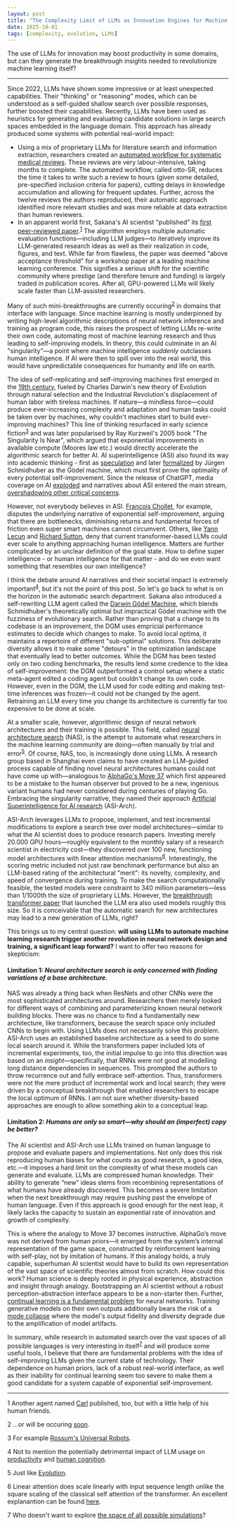 ```yaml
---
layout: post
title: "The Complexity Limit of LLMs as Innovation Engines for Machine Learning - Can we find Move 37 for Neural Architecture Search?"
date: 2025-10-01
tags: [complexity, evolution, LLMs]
---
```


The use of LLMs for innovation may boost productivity in some domains, but can they generate the breakthrough insights needed to revolutionize machine learning itself?

---

Since 2022, LLMs have shown some impressive or at least unexpected capabilities. Their "thinking" or "reasoning" modes, which can be understood as a self-guided shallow search over possible responses, further boosted their capabilities. Recently, LLMs have been used as heuristics for generating and evaluating candidate solutions in large search spaces embedded in the language domain. This approach has already produced some systems with potential real-world impact:

- Using a mix of proprietary LLMs for literature search and information extraction, researchers created an [automated workflow for systematic medical reviews](https://www.medrxiv.org/content/10.1101/2025.06.13.25329541v2). These reviews are very labour-intensive, taking months to complete. The automated workflow, called otto-SR, reduces the time it takes to write such a review to hours (given some detailed, pre-specified inclusion criteria for papers), cutting delays in knowledge accumulation and allowing for frequent updates. Further, across the twelve reviews the authors reproduced, their automatic approach identified more relevant studies and was more reliable at data extraction than human reviewers.
- In an apparent world first, Sakana's AI scientist "published" its [first peer-reviewed paper](https://sakana.ai/ai-scientist-first-publication/).<sup>[1](#footnote-1)</sup> The algorithm employs multiple automatic evaluation functions—including LLM judges—to iteratively improve its LLM-generated research ideas as well as their realization in code, figures, and text. While far from flawless, the paper was deemed "above acceptance threshold" for a workshop paper at a leading machine learning conference. This signifies a serious shift for the scientific community where prestige (and therefore tenure and funding) is largely traded in publication scores. After all, GPU-powered LLMs will likely scale faster than LLM-assisted researchers.

Many of such mini-breakthroughs are currently occuring<sup>[2](#footnote-2)</sup> in domains that interface with language. Since machine learning is mostly underpinned by writing high-level algorithmic descriptions of neural network inference and training as program code, this raises the prospect of letting LLMs re-write their own code, automating most of machine learning research and thus leading to self-improving models. In theory, this could culminate in an AI "singularity"—a point where machine intelligence *suddenly* outclasses human intelligence. If AI were then to spill over into the real world, this would have unpredictable consequences for humanity and life on earth.

The idea of self-replicating and self-improving machines first emerged in the [19th century](https://arxiv.org/pdf/1806.01322), fueled by Charles Darwin's new theory of Evolution through natural selection and the Industrial Revolution's displacement of human labor with tireless machines. If nature—a mindless force—could produce ever-increasing complexity and adaptation and human tasks could be taken over by machines, why couldn't machines start to build ever-improving machines? This line of thinking resurfaced in early science fiction<sup>[3](#footnote-3)</sup> and was later popularised by Ray Kurzweil's 2005 book "The Singularity Is Near", which argued that exponential improvements in available compute (Moores law etc.) would directly accelerate the algorithmic search for better AI. AI superintelligence (ASI) also found its way into academic thinking - first as [speculation](https://doi.org/10.1016/S0065-2458(08)60418-0) and later [formalized](https://people.idsia.ch/~juergen/goedelmachine.html) by Jürgen Schmidhuber as the Gödel machine, which must first prove the optimality of every potential self-improvement. Since the release of ChatGPT, media coverage on AI [exploded](https://doi.org/10.1038/s41562-024-02026-z) and narratives about ASI entered the main stream, [overshadowing other critical concerns](https://doi.org/10.1007/s10676-024-09758-6).

However, not everybody believes in ASI. [Francois Chollet](https://youtu.be/Bo8MY4JpiXE?t=115), for example, disputes the underlying narrative of exponential self-improvement, arguing that there are bottlenecks, diminishing returns and fundamental forces of friction even super smart machines cannot circumvent. Others, like [Yann Lecun](https://www.youtube.com/watch?v=4__gg83s_Do) and [Richard Sutton](https://www.youtube.com/watch?v=21EYKqUsPfg), deny that current transformer-based LLMs could ever scale to anything approaching human intelligence. Matters are further complicated by an unclear definition of the goal state. How to define super intelligence - or human intelligence for that matter - and do we even want something that resembles our own intelligence? 

I think the debate around AI narratives and their societal impact is extremely important<sup>[4](#footnote-4)</sup>, but it's not the point of this post. So let's go back to what is on the horizon in the automatic search department. Sakana also introduced a self-rewriting LLM agent called the [Darwin Gödel Machine](https://sakana.ai/dgm/), which blends Schmidhuber's theoretically optimal but impractical Gödel machine with the fuzziness of evolutionary search. Rather than proving that a change to its codebase is an improvement, the DGM uses empricial performance estimates to decide which changes to make. To avoid local optima, it maintains a repertoire of different "sub-optimal" solutions. This deliberate diversity allows it to make some "detours" in the optimization landscape that eventually lead to better outcomes. While the DGM has been tested only on two coding benchmarks, the results lend some credence to the idea of self-improvement: the DGM outperformed a control setup where a static meta-agent edited a coding agent but couldn't change its own code. However, even in the DGM, the LLM used for code editing and making test-time inferences was frozen—it could not be changed by the agent. Retraining an LLM every time you change its architecture is currently far too expensive to be done at scale.

At a smaller scale, however, algorithmic design of neural network architectures and their training is possible. This field, called [neural architecture search](https://www.jmlr.org/papers/v20/18-598.html) (NAS), is the attempt to automate what researchers in the machine learning community are doing—often manually by trial and error<sup>[5](#footnote-5)</sup>. Of course, NAS, too, is increasingly done using LLMs. A research group based in Shanghai even claims to have created an LLM-guided process capable of finding novel neural architectures humans could not have come up with—analogous to [AlphaGo's Move 37](https://youtu.be/WXuK6gekU1Y?t=2969) which first appeared to be a mistake to the human observer but proved to be a new, ingenious variant humans had never considered during centuries of playing Go. Embracing the singularity narrative, they named their approach [Artificial Superintelligence for AI research](https://arxiv.org/abs/2507.18074) (ASI-Arch). 

ASI-Arch leverages LLMs to propose, implement, and test incremental modifications to explore a search tree over model architectures—similar to what the AI scientist does to produce research papers. Investing merely 20.000 GPU hours—roughly equivalent to the monthly salary of a research scientist in electricity cost—they discovered over 100 new, functioning model architectures with linear attention mechanisms<sup>[6](#footnote-6)</sup>. Interestingly, the scoring metric included not just raw benchmark performance but also an LLM-based rating of the architectural "merit": its novelty, complexity, and speed of convergence during training. To make the search computationally feasible, the tested models were constraint to 340 million parameters—less than 1/1000th the size of proprietary LLMs. However, the [breakthrough transformer paper](https://proceedings.neurips.cc/paper_files/paper/2017/file/3f5ee243547dee91fbd053c1c4a845aa-Paper.pdf) that launched the LLM era also used models roughly this size. So it is conceivable that the automatic search for new architectures may lead to a new generation of LLMs, right? 

This brings us to my central question: **will using LLMs to automate machine learning research trigger another revolution in neural network design and training, a significant leap forward?** I want to offer two reasons for skepticism:

#### Limitation 1: *Neural architecture search is only concerned with finding variations of a base architecture.* 

NAS was already a thing back when ResNets and other CNNs were the most sophisticated architectures around. Researchers then merely looked for different ways of combining and parameterizing known neural network building blocks. There was no chance to find a fundamentally new architecture, like transformers, because the search space only included CNNs to begin with. Using LLMs does not necessarily solve this problem. ASI-Arch uses an established baseline architecture as a seed to do some local search around it. While the transformers paper included lots of incremental experiments, too, the initial impulse to go into this direction was based on an *insight*—specifically, that RNNs were not good at modelling long distance dependencies in sequences. This prompted the authors to throw recurrence out and fully embrace self-attention. Thus, transformers were not the mere product of incremental work and local search; they were driven by a conceptual breakthrough that enabled researchers to escape the local optimum of RNNs. I am not sure whether diversity-based approaches are enough to allow something akin to a conceptual leap.

#### Limitation 2: *Humans are only so smart—why should an (imperfect) copy be better?* 

The AI scientist and ASI-Arch use LLMs trained on human language to propose and evaluate papers and implementations. Not only does this risk reproducing human biases for what counts as good research, a good idea, etc.—it imposes a hard limit on the complexity of what these models can generate and evaluate. LLMs are compressed human knowledge. Their ability to generate “new” ideas stems from recombining representations of what humans have already discovered. This becomes a severe limitation when the next breakthrough may require pushing past the envelope of human language. Even if this approach is good enough for the next leap, it likely lacks the capacity to sustain an exponential rate of innovation and growth of complexity.

This is where the analogy to Move 37 becomes instructive. AlphaGo’s move was not derived from human priors—it emerged from the system’s internal representation of the game space, constructed by reinforcement learning with self-play, not by imitation of humans. If this analogy holds, a truly capable, superhuman AI scientist would have to build its own representation of the vast space of scientific theories almost from scratch. How could this work? Human science is deeply rooted in physical experience, abstraction and insight through analogy. Bootstrapping an AI scientist without a robust perception-abstraction interface appears to be a non-starter then. Further, [continual learning is a fundamental problem](https://doi.org/10.1038/s41586-024-07711-7) for neural networks. Training generative models on their own outputs additionally bears the risk of a [mode collapse](https://arxiv.org/abs/2311.16822) where the model's output fidelity and diversity degrade due to the amplification of model artifacts.

In summary, while research in automated search over the vast spaces of all possible languages is very interesting in itself<sup>[7](#footnote-7)</sup> and will produce some useful tools, I believe that there are fundamental problems with the idea of self-improving LLMs given the current state of technology. Their dependence on human priors, lack of a robust real-world interface, as well as their inability for continual learning seem too severe to make them a good candidate for a system capable of exponential self-improvement.


---

<a id="footnote-1">1</a> Another agent named [Carl](https://www.autoscience.ai/blog/meet-carl-the-first-ai-system-to-produce-academically-peer-reviewed-research) published, too, but with a little help of his human friends.

<a id="footnote-2">2</a> ...or will be occuring [soon](https://www.theguardian.com/technology/2025/jul/26/competition-shows-humans-are-still-better-than-ai-at-coding-just).

<a id="footnote-3">3</a> For example [Rossum's Universal Robots](https://en.wikipedia.org/wiki/R.U.R.).

<a id="footnote-4">4</a> Not to mention the potentially detrimental impact of LLM usage on [productivity](https://arxiv.org/abs/2507.09089) and [human cognition](https://arxiv.org/abs/2506.08872).

<a id="footnote-5">5</a> Just like [Evolution](https://arxiv.org/abs/2205.10320).

<a id="footnote-6">6</a> Linear attention does scale linearly with input sequence length unlike the square scaling of the classical self attention of the transformer. An excellent explanantion can be found [here](https://proceedings.neurips.cc/paper_files/paper/2024/file/e618724ac897c6cf3fbfb273f8695d67-Paper-Conference.pdf).

<a id="footnote-7">7</a> Who doesn't want to explore [the space of all possible simulations](https://sakana.ai/asal/)?

